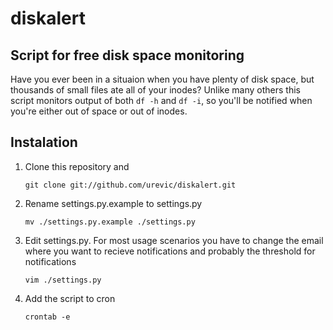diskalert
=========

Script for free disk space monitoring
-------------------------------------

Have you ever been in a situaion when you have plenty of disk space, but thousands of small files
ate all of your inodes? Unlike many others this script monitors output of both `df -h` and `df -i`, so
you'll be notified when you're either out of space or out of inodes.

Instalation
-----------

1. Clone this repository and 

    `git clone git://github.com/urevic/diskalert.git`
    
2. Rename settings.py.example to settings.py

    `mv ./settings.py.example ./settings.py`

3. Edit settings.py. For most usage scenarios you have to change the email where you want to recieve notifications and
   probably the threshold for notifications

    `vim ./settings.py`

4. Add the script to cron

    `crontab -e`
 
